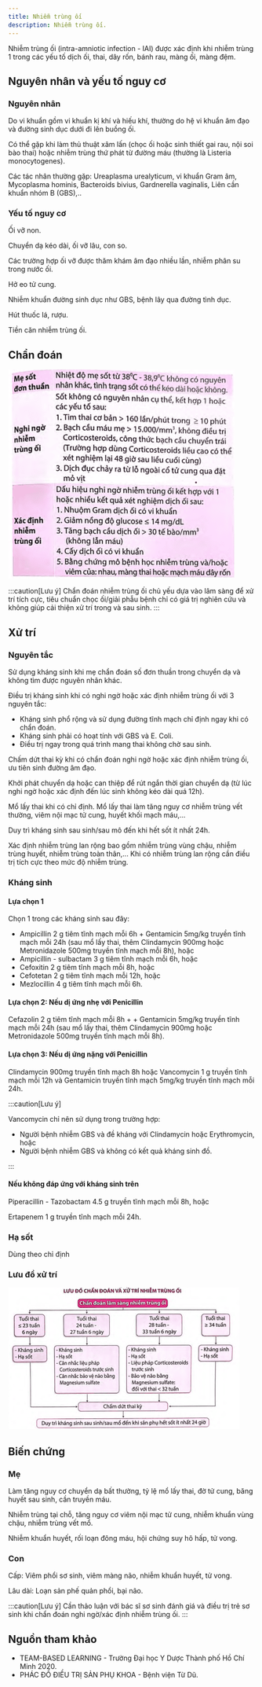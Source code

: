 ```yaml
---
title: Nhiễm trùng ối
description: Nhiễm trùng ối.
---
```


Nhiễm trùng ối (intra-amniotic infection - IAI) được xác định khi nhiễm trùng 1 trong các yếu tố dịch ối, thai, dây rốn, bánh rau, màng ối, màng đệm.

## Nguyên nhân và yếu tố nguy cơ

### Nguyên nhân

Do vi khuẩn gồm vi khuẩn kị khí và hiếu khí, thường do hệ vi khuẩn âm đạo và đường sinh dục dưới đi lên buồng ối.

Có thể gặp khi làm thủ thuật xâm lấn (chọc ối hoặc sinh thiết gai rau, nội soi bào thai) hoặc nhiễm trùng thứ phát từ đường máu (thường là Listeria monocytogenes).

Các tác nhân thường gặp: Ureaplasma urealyticum, vi khuẩn Gram âm, Mycoplasma hominis, Bacteroids bivius, Gardnerella vaginalis, Liên cần khuẩn nhóm B (GBS),..

### Yếu tố nguy cơ

Ối vỡ non.

Chuyển dạ kéo dài, ối vỡ lâu, con so.

Các trường hợp ối vỡ được thăm khám âm đạo nhiều lần, nhiễm phân su trong nước ối.

Hở eo tử cung.

Nhiễm khuẩn đường sinh dục như GBS, bệnh lây qua đường tình dục.

Hút thuốc lá, rượu.

Tiền căn nhiễm trùng ối.

## Chẩn đoán

![Chẩn đoán nhiễm trùng ối](../../../assets/san-khoa/nhiem-trung-oi/chan-doan-nhiem-trung-oi.png)

:::caution[Lưu ý]
Chẩn đoán nhiễm trùng ối chủ yếu dựa vào lâm sàng để xử trí tích cực, tiêu chuẩn chọc ối/giải phẫu bệnh chỉ có giá trị nghiên cứu và không giúp cải thiện xử trí trong và sau sinh.
:::

## Xử trí

### Nguyên tắc

Sử dụng kháng sinh khi mẹ chẩn đoán số đơn thuần trong chuyển dạ và không tìm được nguyên nhân khác.

Điều trị kháng sinh khi có nghi ngờ hoặc xác định nhiễm trùng ối với 3 nguyên tắc:

- Kháng sinh phổ rộng và sử dụng đường tĩnh mạch chỉ định ngay khi có chẩn đoán.
- Kháng sinh phải có hoạt tính với GBS và E. Coli.
- Điều trị ngay trong quá trình mang thai không chờ sau sinh.

Chấm dứt thai kỳ khi có chẩn đoán nghi ngờ hoặc xác định nhiễm trùng ối, ưu tiên sinh đường âm đạo.

Khởi phát chuyển dạ hoặc can thiệp để rút ngắn thời gian chuyển dạ (từ lúc nghi ngờ hoặc xác định đến lúc sinh không kéo dài quá 12h).

Mổ lấy thai khi có chỉ định. Mổ lấy thai làm tăng nguy cơ nhiễm trùng vết thường, viêm nội mạc tử cung, huyết khối mạch máu,...

Duy trì kháng sinh sau sinh/sau mô đến khi hết sốt ít nhất 24h.

Xác định nhiễm trùng lan rộng bao gồm nhiễm trùng vùng chậu, nhiễm trùng huyết, nhiễm trùng toàn thân,... Khi có nhiễm trùng lan rộng cần điều trị tích cực theo mức độ nhiễm trùng.

### Kháng sinh

#### Lựa chọn 1

Chọn 1 trong các kháng sinh sau đây:

- Ampicillin 2 g tiêm tĩnh mạch mỗi 6h + Gentamicin 5mg/kg truyền tĩnh mạch mỗi 24h (sau mổ lấy thai, thêm Clindamycin 900mg hoặc Metronidazole 500mg truyền tĩnh mạch mỗi 8h), hoặc
- Ampicillin - sulbactam 3 g tiêm tĩnh mạch mỗi 6h, hoặc
- Cefoxitin 2 g tiêm tĩnh mạch mỗi 8h, hoặc
- Cefotetan 2 g tiêm tĩnh mạch mỗi 12h, hoặc
- Mezlocillin 4 g tiêm tĩnh mạch mỗi 6h.

#### Lựa chọn 2: Nếu dị ứng nhẹ với Penicillin

Cefazolin 2 g tiêm tĩnh mạch mỗi 8h + + Gentamicin 5mg/kg truyền tĩnh mạch mỗi 24h (sau mổ lấy thai, thêm Clindamycin 900mg hoặc Metronidazole 500mg truyền tĩnh mạch mỗi 8h).

#### Lựa chọn 3: Nếu dị ứng nặng với Penicillin

Clindamycin 900mg truyền tĩnh mạch 8h hoặc Vancomycin 1 g truyền tĩnh mạch mỗi 12h và Gentamicin truyền tĩnh mạch 5mg/kg truyền tĩnh mạch mỗi 24h.

:::caution[Lưu ý]

Vancomycin chỉ nên sử dụng trong trường hợp:

- Người bệnh nhiễm GBS và đề kháng với Clindamycin hoặc Erythromycin, hoặc
- Người bệnh nhiễm GBS và không có kết quả kháng sinh đồ.

:::

#### Nếu không đáp ứng với kháng sinh trên

Piperacillin - Tazobactam 4.5 g truyền tĩnh mạch mỗi 8h, hoặc

Ertapenem 1 g truyền tĩnh mạch mỗi 24h.

### Hạ sốt

Dùng theo chỉ định

### Lưu đồ xử trí

![Lưu đồ xử trí nhiễm trùng ối](../../../assets/san-khoa/nhiem-trung-oi/luu-do-xu-tri-nhiem-trung-oi.png)

## Biến chứng

### Mẹ

Làm tăng nguy cơ chuyển dạ bất thường, tỷ lệ mổ lấy thai, đờ tử cung, băng huyết sau sinh, cần truyền máu.

Nhiễm trùng tại chỗ, tăng nguy cơ viêm nội mạc tử cung, nhiễm khuẩn vùng chậu, nhiễm trùng vết mổ.

Nhiễm khuẩn huyết, rối loạn đông máu, hội chứng suy hô hấp, tử vong.

### Con

Cấp: Viêm phổi sơ sinh, viêm màng não, nhiễm khuẩn huyết, tử vong.

Lâu dài: Loạn sản phế quản phổi, bại não.

:::caution[Lưu ý]
Cần thảo luận với bác sĩ sơ sinh đánh giá và điều trị trẻ sơ sinh khi chẩn đoán nghi ngờ/xác định nhiễm trùng ối.
:::

## Nguồn tham khảo

- TEAM-BASED LEARNING - Trường Đại học Y Dược Thành phố Hồ Chí Minh 2020.
- PHÁC ĐỒ ĐIỀU TRỊ SẢN PHỤ KHOA - Bệnh viện Từ Dũ.
